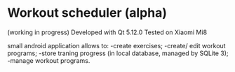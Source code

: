 # Workout scheduler (alpha)
(working in progress)
Developed with Qt 5.12.0
Tested on Xiaomi Mi8

small android application allows to:
-create exercises;
-create/ edit workout programs;
-store traning progress (in local database, managed by SQLite 3);
-manage workout programs.
